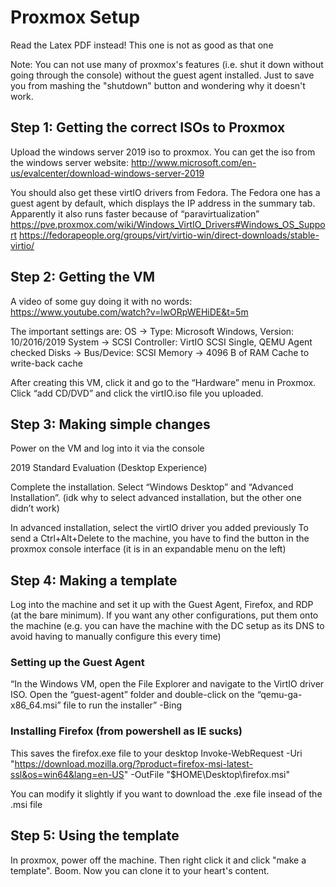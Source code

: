 # Proxmox Setup

Read the Latex PDF instead! This one is not as good as that one

Note: You can not use many of proxmox's features (i.e. shut it down without going through the console) without the guest agent installed. Just to save you from mashing the "shutdown" button and wondering why it doesn't work. 

## Step 1: Getting the correct ISOs to Proxmox
Upload the windows server 2019 iso to proxmox. You can get the iso from the windows server website:
http://www.microsoft.com/en-us/evalcenter/download-windows-server-2019

You should also get these virtIO drivers from Fedora. The Fedora one has a guest agent by default, which displays the IP address in the summary tab. Apparently it also runs faster because of “paravirtualization”
https://pve.proxmox.com/wiki/Windows_VirtIO_Drivers#Windows_OS_Support
https://fedorapeople.org/groups/virt/virtio-win/direct-downloads/stable-virtio/

## Step 2: Getting the VM
A video of some guy doing it with no words:
https://www.youtube.com/watch?v=lwORpWEHiDE&t=5m

The important settings are:
OS -> Type: Microsoft Windows, Version: 10/2016/2019
System -> SCSI Controller: VirtIO SCSI Single, QEMU Agent checked
Disks -> Bus/Device: SCSI
Memory -> 4096 B of RAM
Cache to write-back cache

After creating this VM, click it and go to the “Hardware” menu in Proxmox. Click “add CD/DVD” and click the virtIO.iso file you uploaded.

## Step 3: Making simple changes
Power on the VM and log into it via the console

2019 Standard Evaluation (Desktop Experience)

Complete the installation. Select “Windows Desktop” and “Advanced Installation”. (idk why to select advanced installation, but the other one didn’t work)

In advanced installation, select the virtIO driver you added previously
To send a Ctrl+Alt+Delete to the machine, you have to find the button in the proxmox console interface (it is in an expandable menu on the left)

## Step 4: Making a template
Log into the machine and set it up with the Guest Agent, Firefox, and RDP (at the bare minimum). If you want any other configurations, put them onto the machine (e.g. you can have the machine with the DC setup as its DNS to avoid having to manually configure this every time)

### Setting up the Guest Agent
“In the Windows VM, open the File Explorer and navigate to the VirtIO driver ISO. Open the “guest-agent” folder and double-click on the “qemu-ga-x86_64.msi” file to run the installer” -Bing

### Installing Firefox (from powershell as IE sucks)
This saves the firefox.exe file to your desktop
Invoke-WebRequest -Uri "https://download.mozilla.org/?product=firefox-msi-latest-ssl&os=win64&lang=en-US" -OutFile "$HOME\Desktop\firefox.msi"

You can modify it slightly if you want to download the .exe file insead of the .msi file

## Step 5: Using the template
In proxmox, power off the machine. Then right click it and click "make a template". Boom. Now you can clone it to your heart's content.


